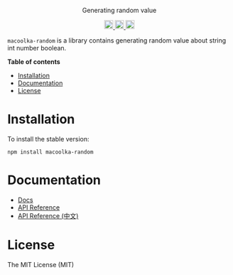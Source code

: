 <p align="center">
Generating random value 
</p>

<p align="center">
  <a href="https://travis-ci.org/macoolka/macoolka-random">
    <img src="https://img.shields.io/travis/macoolka/macoolka-random/master.svg?style=flat-square" alt="build status" height="20">
  </a>
  <a href="https://david-dm.org/macoolka-random">
    <img src="https://img.shields.io/david/macoolka/macoolka-random.svg?style=flat-square" alt="dependency status" height="20">
  </a>
  <a href="https://www.npmjs.com/package/macoolka-random">
    <img src="https://img.shields.io/npm/dm/macoolka-random.svg" alt="npm downloads" height="20">
  </a>
</p>


`macoolka-random` is a library contains generating random value about string int number boolean.


**Table of contents**

- [Installation](#installation)
- [Documentation](#documentation)
- [License](#license)

<!-- END doctoc generated TOC please keep comment here to allow auto update -->

# Installation

To install the stable version:

```
npm install macoolka-random
```


# Documentation

- [Docs](https://macoolka.github.io/macoolka-random)
- [API Reference](https://macoolka.github.io/macoolka-random/docs/Modules)
- [API Reference (中文)](https://macoolka.github.io/macoolka-random/docs/模块)


# License

The MIT License (MIT)
